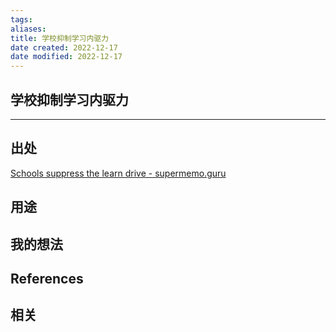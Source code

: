 ```yaml
---
tags: 
aliases: 
title: 学校抑制学习内驱力
date created: 2022-12-17
date modified: 2022-12-17
---
```


## 学校抑制学习内驱力
---




## 出处

[Schools suppress the learn drive - supermemo.guru](https://supermemo.guru/wiki/Schools_suppress_the_learn_drive)

## 用途




## 我的想法



## References



## 相关

